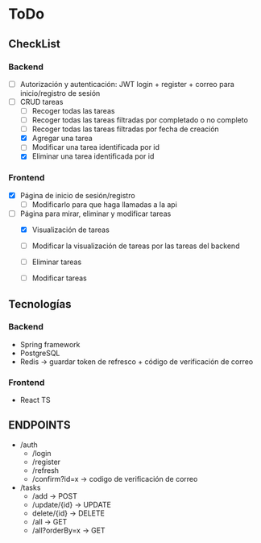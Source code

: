 # ToDo

## CheckList
### Backend
- [ ] Autorización y autenticación: JWT login + register + correo para inicio/registro de sesión
- [ ] CRUD tareas
  - [ ] Recoger todas las tareas
  - [ ] Recoger todas las tareas filtradas por completado o no completo
  - [ ] Recoger todas las tareas filtradas por fecha de creación
  - [x] Agregar una tarea
  - [ ] Modificar una tarea identificada por id
  - [x] Eliminar una tarea identificada por id

### Frontend
- [x] Página de inicio de sesión/registro
  - [ ] Modificarlo para que haga llamadas a la api
- [ ] Página para mirar, eliminar y modificar tareas
  - [x] Visualización de tareas
  - [ ] Modificar la visualización de tareas por las tareas del backend
  - [ ] Eliminar tareas
  - [ ] Modificar tareas


## Tecnologías
### Backend
- Spring framework
- PostgreSQL
- Redis -> guardar token de refresco + código de verificación de correo

### Frontend
- React TS


## ENDPOINTS
- /auth
  - /login
  - /register
  - /refresh
  - /confirm?id=x -> codigo de verificación de correo
- /tasks
  - /add  -> POST
  - /update/{id}  -> UPDATE
  - delete/{id}  -> DELETE
  - /all  -> GET
  - /all?orderBy=x  -> GET